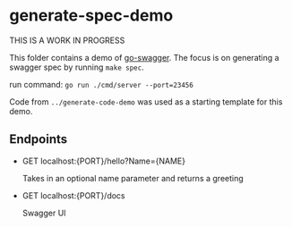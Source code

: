 # generate-spec-demo

THIS IS A WORK IN PROGRESS

This folder contains a demo of [go-swagger](https://goswagger.io/). 
The focus is on generating a swagger spec by running `make spec`.

run command: `go run ./cmd/server --port=23456`

Code from `../generate-code-demo` was used as a starting template for this demo.

## Endpoints

- GET localhost:{PORT}/hello?Name={NAME}

  Takes in an optional name parameter and returns a greeting

- GET localhost:{PORT}/docs

  Swagger UI
